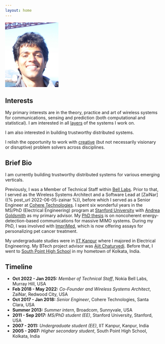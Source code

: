```yaml
---
layout: home
---
```


<img src="assets/images/profilepic.jpg" alt="Mainak photo" class="center rounded-corners" style="height:10em;height:15em;">

Interests
---------

My primary interests are in the theory, practice and art of wireless systems for communications, sensing and prediction (both computational and statistical).  I am interested in all [layers](https://en.wikipedia.org/wiki/Layer_8) of the systems I work on.

I am also interested in building trustworthy distributed systems.

I relish the opportunity to work with [creative](https://paulgraham.com/newthings.html) (but not necessarily visionary or disruptive) problem solvers across disciplines.

Brief Bio
---------

I am currently building trustworthy distributed systems for various emerging verticals. 

Previously, I was a Member of Technical Staff within [Bell Labs](https://www.bell-labs.com/).  Prior to that, I served as the Wireless Systems Architect and a Software Lead at [ZaiNar]({% post_url 2022-06-05-zainar %}), before which I served as a Senior Engineer at [Cohere Technologies](https://www.cohere-tech.com).  I spent six wonderful years in the MS/PhD (Electrical Engineering) program at [Stanford University](https://ee.stanford.edu) with [Andrea Goldsmith](https://en.wikipedia.org/wiki/Andrea_Goldsmith_(engineer)) as my primary advisor. My [PhD thesis](https://searchworks.stanford.edu/view/12137362) is on noncoherent energy-detection-based communications for massive MIMO systems.  During my PhD, I was involved with [ImpriMed](http://www.imprimedicine.com), which is now offering assays for personalizing pet cancer treatment.

My undergraduate studies were in [IIT Kanpur](http://www.iitk.ac.in) where I majored in Electrical Engineering. My BTech project advisor was [Ajit Chaturvedi](https://en.wikipedia.org/wiki/Ajit_Kumar_Chaturvedi). Before that, I went to [South Point High School](https://www.southpoint.edu.in/) in my hometown of Kolkata, India.

Timeline
--------

- **Oct 2022 - Jan 2025:** _Member of Technical Staff_, Nokia Bell Labs, Murray Hill, USA
- **Feb 2018 - May 2022:** _Co-Founder and Wireless Systems Architect_, ZaiNar, Redwood City, USA
- **Oct 2017 - Jan 2018:** _Senior Engineer_, Cohere Technologies, Santa Clara, USA
- **Summer 2013:** _Summer intern_, Broadcom, Sunnyvale, USA
- **2011 - Sep 2017:** _MS/PhD student (EE)_, Stanford University, Stanford, USA
- **2007 - 2011:** _Undergraduate student (EE)_, IIT Kanpur, Kanpur, India
- **2005 - 2007:** _Higher secondary student_, South Point High School, Kolkata, India

<!---

Honors
--------

- **2016:** _James F. Gibbons Outstanding Student Teaching Award_, EE Stanford
- **2015:** _Finalist, Qualcomm Innovation Fellowship_
- **2014:** _Best Poster Award, Information Systems and Science_, DiscoverEE, EE Stanford
- **2014:** _Finalist, Best Paper Award_, IEEE Globecom
- **2011:** _3Com Corporation Stanford Graduate Fellowship_, Stanford University
- **2011:** _University of Tokyo IIT Undergraduate Students Scholarship_, IIT Kanpur
- **2011:** _Sridhar Memorial Prize_ for academic performance, IIT Kanpur
- **2011:** _Amit Saxena Memorial Award_ for subjects related to electronic circuits, IIT Kanpur

-->
